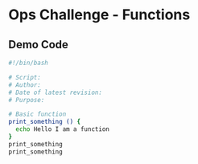 # Ops Challenge - Functions

## Demo Code

```bash
#!/bin/bash

# Script:                       
# Author:                       
# Date of latest revision:      
# Purpose:      

# Basic function
print_something () {
  echo Hello I am a function
}
print_something
print_something
```
